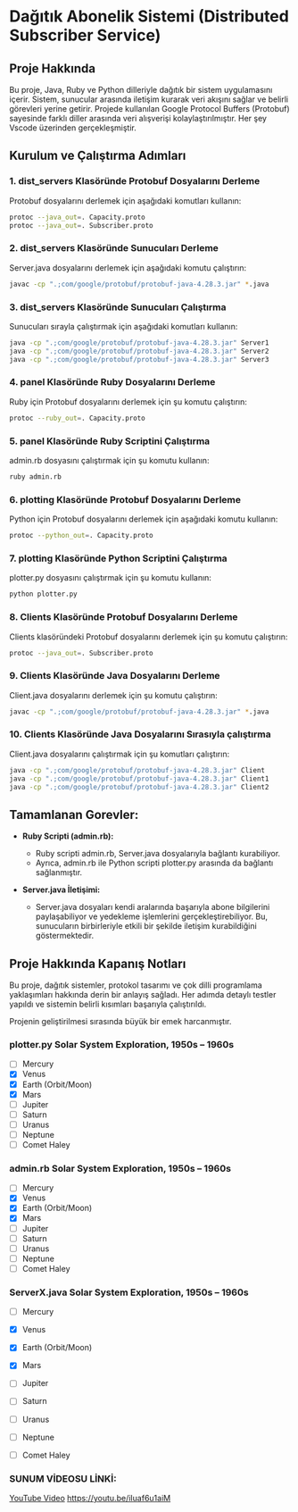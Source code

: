 # Dağıtık Abonelik Sistemi (Distributed Subscriber Service)

## Proje Hakkında
Bu proje, Java, Ruby ve Python dilleriyle dağıtık bir sistem uygulamasını içerir. Sistem, sunucular arasında iletişim kurarak veri akışını sağlar ve belirli görevleri yerine getirir. Projede kullanılan Google Protocol Buffers (Protobuf) sayesinde farklı diller arasında veri alışverişi kolaylaştırılmıştır. Her şey Vscode üzerinden gerçekleşmiştir.

## Kurulum ve Çalıştırma Adımları

### 1. dist_servers Klasöründe Protobuf Dosyalarını Derleme
Protobuf dosyalarını derlemek için aşağıdaki komutları kullanın:
```sh
protoc --java_out=. Capacity.proto
protoc --java_out=. Subscriber.proto
```

### 2. dist_servers Klasöründe Sunucuları Derleme
Server.java dosyalarını derlemek için aşağıdaki komutu çalıştırın:
```sh
javac -cp ".;com/google/protobuf/protobuf-java-4.28.3.jar" *.java
```

### 3. dist_servers Klasöründe Sunucuları Çalıştırma
Sunucuları sırayla çalıştırmak için aşağıdaki komutları kullanın:
```sh
java -cp ".;com/google/protobuf/protobuf-java-4.28.3.jar" Server1
java -cp ".;com/google/protobuf/protobuf-java-4.28.3.jar" Server2
java -cp ".;com/google/protobuf/protobuf-java-4.28.3.jar" Server3
```

### 4. panel Klasöründe Ruby Dosyalarını Derleme
Ruby için Protobuf dosyalarını derlemek için şu komutu çalıştırın:
```sh
protoc --ruby_out=. Capacity.proto
```

### 5. panel Klasöründe Ruby Scriptini Çalıştırma
admin.rb dosyasını çalıştırmak için şu komutu kullanın:
```sh
ruby admin.rb
```

### 6. plotting Klasöründe Protobuf Dosyalarını Derleme
Python için Protobuf dosyalarını derlemek için aşağıdaki komutu kullanın:
```sh
protoc --python_out=. Capacity.proto
```

### 7. plotting Klasöründe Python Scriptini Çalıştırma
plotter.py dosyasını çalıştırmak için şu komutu kullanın:
```sh
python plotter.py
```

### 8. Clients Klasöründe Protobuf Dosyalarını Derleme
Clients klasöründeki Protobuf dosyalarını derlemek için şu komutu çalıştırın:
```sh
protoc --java_out=. Subscriber.proto
```

### 9. Clients Klasöründe Java Dosyalarını Derleme
Client.java dosyalarını derlemek için şu komutu çalıştırın:
```sh
javac -cp ".;com/google/protobuf/protobuf-java-4.28.3.jar" *.java
```

### 10. Clients Klasöründe Java Dosyalarını Sırasıyla çalıştırma
Client.java dosyalarını çalıştırmak için şu komutları çalıştırın:
```sh
java -cp ".;com/google/protobuf/protobuf-java-4.28.3.jar" Client
java -cp ".;com/google/protobuf/protobuf-java-4.28.3.jar" Client1
java -cp ".;com/google/protobuf/protobuf-java-4.28.3.jar" Client2
```

## Tamamlanan Gorevler:
- **Ruby Scripti (admin.rb):**
  - Ruby scripti admin.rb, Server.java dosyalarıyla bağlantı kurabiliyor.
  - Ayrıca, admin.rb ile Python scripti plotter.py arasında da bağlantı sağlanmıştır.

- **Server.java İletişimi:**
  - Server.java dosyaları kendi aralarında başarıyla abone bilgilerini paylaşabiliyor ve yedekleme işlemlerini gerçekleştirebiliyor. Bu, sunucuların birbirleriyle etkili bir şekilde iletişim kurabildiğini göstermektedir.

## Proje Hakkında Kapanış Notları
Bu proje, dağıtık sistemler, protokol tasarımı ve çok dilli programlama yaklaşımları hakkında derin bir anlayış sağladı. Her adımda detaylı testler yapıldı ve sistemin belirli kısımları başarıyla çalıştırıldı.

Projenin geliştirilmesi sırasında büyük bir emek harcanmıştır.




### plotter.py Solar System Exploration, 1950s – 1960s

- [ ] Mercury
- [x] Venus
- [x] Earth (Orbit/Moon)
- [x] Mars
- [ ] Jupiter
- [ ] Saturn
- [ ] Uranus
- [ ] Neptune
- [ ] Comet Haley

### admin.rb Solar System Exploration, 1950s – 1960s

- [ ] Mercury
- [x] Venus
- [x] Earth (Orbit/Moon)
- [x] Mars
- [ ] Jupiter
- [ ] Saturn
- [ ] Uranus
- [ ] Neptune
- [ ] Comet Haley

### ServerX.java Solar System Exploration, 1950s – 1960s

- [ ] Mercury
- [x] Venus
- [x] Earth (Orbit/Moon)
- [x] Mars
- [ ] Jupiter
- [ ] Saturn
- [ ] Uranus
- [ ] Neptune
- [ ] Comet Haley


### SUNUM VİDEOSU LİNKİ:
[YouTube Video](https://youtu.be/iIuaf6u1aiM)
https://youtu.be/iIuaf6u1aiM
